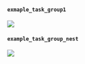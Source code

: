 #### `exmaple_task_group1`

[![](https://user-images.githubusercontent.com/43136241/140560006-597f7144-db9f-493d-b9c2-28edbed040ea.png)](https://user-images.githubusercontent.com/43136241/140560006-597f7144-db9f-493d-b9c2-28edbed040ea.png)


#### `example_task_group_nest`

[![](https://user-images.githubusercontent.com/43136241/140560407-c5661bb1-eb9d-4bd2-9326-e57f6fabaeaa.png)](https://user-images.githubusercontent.com/43136241/140560407-c5661bb1-eb9d-4bd2-9326-e57f6fabaeaa.png)
